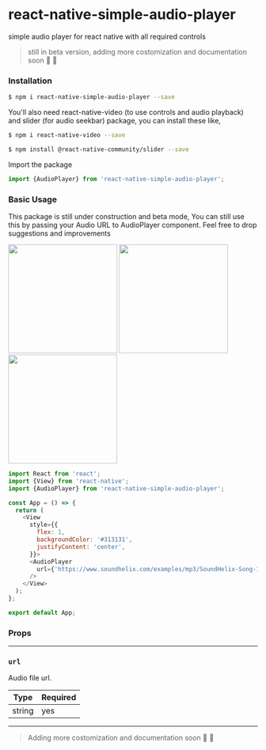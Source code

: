 # react-native-simple-audio-player
simple audio player for react native with all required controls

> still in beta version, adding more costomization and documentation soon  :rocket:  :beers:

### Installation

```bash
$ npm i react-native-simple-audio-player --save
```

You'll also need react-native-video (to use controls and audio playback) and slider (for audio seekbar) package, you can install these like,

```bash
$ npm i react-native-video --save
```

```bash
$ npm install @react-native-community/slider --save
```

Import the package

```javascript
import {AudioPlayer} from 'react-native-simple-audio-player';
```

### Basic Usage

This package is still under construction and beta mode, You can still use this by passing your Audio URL to AudioPlayer component. Feel free to drop suggestions and improvements

<img src="./example/ss/example1.png" width="220">  <img src="./example/ss/example2.png" width="220">  <img src="./example/ss/example.3.png" width="220">

```javascript
import React from 'react';
import {View} from 'react-native';
import {AudioPlayer} from 'react-native-simple-audio-player';

const App = () => {
  return (
    <View
      style={{
        flex: 1,
        backgroundColor: '#313131',
        justifyContent: 'center',
      }}>
      <AudioPlayer
        url={'https://www.soundhelix.com/examples/mp3/SoundHelix-Song-1.mp3'}
      />
    </View>
  );
};

export default App;
```

### Props

---

### `url`

Audio file url.

| Type       | Required |
| ---------- | -------- |
| string     | yes      |

---

> Adding more costomization and documentation soon  :rocket:  :beers:
